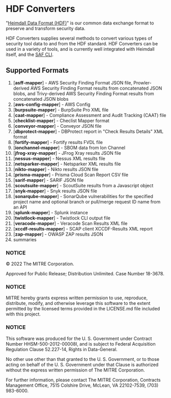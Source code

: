 # HDF Converters

"[Heimdall Data Format (HDF)](https://saf.mitre.org/#/normalize)" is our common data exchange format to preserve and transform security data.

HDF Converters supplies several methods to convert various types of security tool data to and from the HDF standard. HDF Converters can be used in a variety of tools, and is currently well integrated with Heimdall itself, and the [SAF CLI](https://github.com/mitre/saf).

## Supported Formats
1.  [**asff-mapper**] - AWS Security Finding Format JSON file, Prowler-derived AWS Security Finding Format results from concatenated JSON blobs, and Trivy-derived AWS Security Finding Format results from concatenated JSON blobs
2.  [**aws-config-mapper**] - AWS Config
3.  [**burpsuite-mapper**] - BurpSuite Pro XML file
4.  [**caat-mapper**] - Compliance Assessment and Audit Tracking (CAAT) file
5.  [**checklist-mapper**] - Checlist Mapper format
6.  [**conveyor-mapper**] - Conveyor JSON file
7.  [**dbprotect-mapper**] - DBProtect report in "Check Results Details" XML format
8.  [**fortify-mapper**] - Fortify results FVDL file
9.  [**ionchannel-mapper**] - SBOM data from Ion Channel
10. [**jfrog-xray-mapper**] - JFrog Xray results JSON file
11. [**nessus-mapper**] - Nessus XML results file
12. [**netsparker-mapper**] - Netsparker XML results file
13. [**nikto-mapper**] - Nikto results JSON file
14. [**prisma-mapper**] - Prisma Cloud Scan Report CSV file
15. [**sarif-mapper**] - SARIF JSON file
16. [**scoutsuite-mapper**] - ScoutSuite results from a Javascript object
17. [**snyk-mapper**] - Snyk results JSON file
18. [**sonarqube-mapper**] - SonarQube vulnerabilities for the specified project name and optional branch or pull/merge request ID name from an API
19. [**splunk-mapper**] - Splunk instance
20. [**twistlock-mapper**] - Twistlock CLI output file
21. [**veracode-mapper**] - Veracode Scan Results XML file
22. [**xccdf-results-mapper**] - SCAP client XCCDF-Results XML report
23. [**zap-mapper**] - OWASP ZAP results JSON
24. summaries

### NOTICE

© 2022 The MITRE Corporation.

Approved for Public Release; Distribution Unlimited. Case Number 18-3678.

### NOTICE

MITRE hereby grants express written permission to use, reproduce, distribute, modify, and otherwise leverage this software to the extent permitted by the licensed terms provided in the LICENSE.md file included with this project.

### NOTICE

This software was produced for the U. S. Government under Contract Number HHSM-500-2012-00008I, and is subject to Federal Acquisition Regulation Clause 52.227-14, Rights in Data-General.

No other use other than that granted to the U. S. Government, or to those acting on behalf of the U. S. Government under that Clause is authorized without the express written permission of The MITRE Corporation.

For further information, please contact The MITRE Corporation, Contracts Management Office, 7515 Colshire Drive, McLean, VA  22102-7539, (703) 983-6000.
